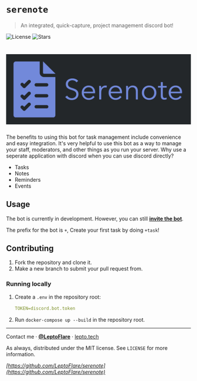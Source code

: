 # `serenote`
> An integrated, quick-capture, project management discord bot!

![License][license-shield]
![Stars][stars-shield]
# ![Banner](banner.png)

The benefits to using this bot for task management include convenience and easy integration. It's very helpful to use this bot as a way to manage your staff, moderators, and other things as you run your server. Why use a seperate application with discord when you can use discord directly?
- Tasks
- Notes
- Reminders
- Events

## Usage <!-- Using the product -->
The bot is currently in development. However, you can still [**invite the bot**](https://discord.com/api/oauth2/authorize?client_id=761796288575438860&permissions=387136&scope=bot).

The prefix for the bot is `+`, Create your first task by doing `+task`!

## Contributing <!-- Using the source -->
1. Fork the repository and clone it.
2. Make a new branch to submit your pull request from.

### Running locally
1. Create a `.env` in the repository root:
   ```yml
   TOKEN=discord.bot.token
   ```

2. Run `docker-compose up --build` in the repository root.

---

Contact me · [**@LeptoFlare**](https://github.com/LeptoFlare) · [lepto.tech](https://lepto.tech)

As always, distributed under the MIT license. See `LICENSE` for more information.

_[https://github.com/LeptoFlare/serenote](https://github.com/LeptoFlare/serenote)_

<!-- markdown links & imgs -->
[stars-shield]: https://img.shields.io/github/stars/LeptoFlare/serenote.svg?style=social
[license-shield]: https://img.shields.io/github/license/LeptoFlare/serenote.svg?style=flat
